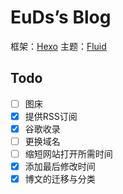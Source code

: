 # EuDs’s Blog

框架：[Hexo](https://hexo.io/)
主题：[Fluid](https://hexo.fluid-dev.com/)

## Todo
- [ ] 图床
- [x] 提供RSS订阅
- [x] 谷歌收录
- [ ] 更换域名
- [ ] 缩短网站打开所需时间
- [x] 添加最后修改时间
- [x] 博文的迁移与分类